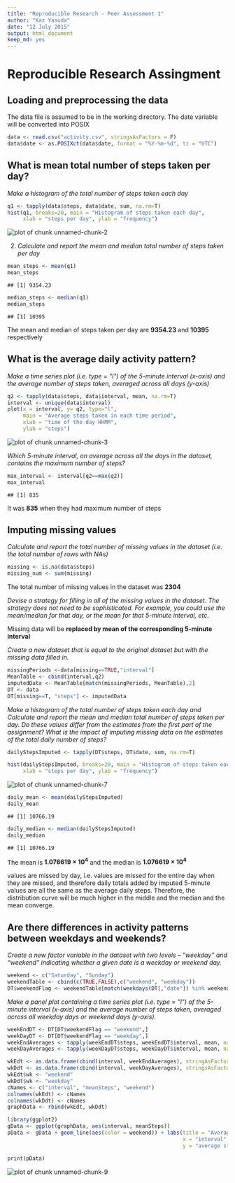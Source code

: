 ```yaml
---
title: "Reproducible Research - Peer Assessment 1"
author: "Kaz Yasuda"
date: "12 July 2015"
output: html_document
keep_md: yes
---
```


# Reproducible Research Assingment
## Loading and preprocessing the data
The data file is assumed to be in the working directory. The date variable will be converted into POSIX


```r
data <- read.csv("activity.csv", stringsAsFactors = F)
data$date <- as.POSIXct(data$date, format = "%Y-%m-%d", tz = "UTC")
```

## What is mean total number of steps taken per day?
*Make a histogram of the total number of steps taken each day*


```r
q1 <- tapply(data$steps, data$date, sum, na.rm=T)
hist(q1, breaks=20, main = "Histogram of steps taken each day",
     xlab = "steps per day", ylab = "frequency")
```

![plot of chunk unnamed-chunk-2](figure/unnamed-chunk-2-1.png) 

2. *Calculate and report the mean and median total number of steps taken per day*

```r
mean_steps <- mean(q1)
mean_steps
```

```
## [1] 9354.23
```

```r
median_steps <- median(q1)
median_steps
```

```
## [1] 10395
```
The mean and median of steps taken per day are **9354.23** and **10395** respectively


## What is the average daily activity pattern?
*Make a time series plot (i.e. type = "l") of the 5-minute interval (x-axis) and the average number of steps taken, averaged across all days (y-axis)*

```r
q2 <- tapply(data$steps, data$interval, mean, na.rm=T)
interval <- unique(data$interval)
plot(x = interval, y= q2, type="l",
     main = "Average steps taken in each time period",
     xlab = "time of the day HHMM",
     ylab = "steps")
```

![plot of chunk unnamed-chunk-3](figure/unnamed-chunk-3-1.png) 

*Which 5-minute interval, on average across all the days in the dataset, contains the maximum number of steps?*

```r
max_interval <- interval[q2==max(q2)]
max_interval
```

```
## [1] 835
```
It was **835** when they had maximum number of steps

## Imputing missing values
*Calculate and report the total number of missing values in the dataset (i.e. the total number of rows with NAs)*

```r
missing <- is.na(data$steps)
missing_num <- sum(missing)
```
The total number of missing values in the dataset was **2304**


*Devise a strategy for filling in all of the missing values in the dataset. The strategy does not need to be sophisticated. For example, you could use the mean/median for that day, or the mean for that 5-minute interval, etc.*  

Missing data will be **replaced by mean of the corresponding 5-minute interval**  

*Create a new dataset that is equal to the original dataset but with the missing data filled in.*

```r
missingPeriods <-data[missing==TRUE,"interval"]
MeanTable <- cbind(interval,q2)
imputedData <- MeanTable[match(missingPeriods, MeanTable),2]
DT <- data
DT[missing==T, "steps"] <- imputedData
```
  
*Make a histogram of the total number of steps taken each day and Calculate and report the mean and median total number of steps taken per day. Do these values differ from the estimates from the first part of the assignment? What is the impact of imputing missing data on the estimates of the total daily number of steps?*  

```r
dailyStepsImputed <- tapply(DT$steps, DT$date, sum, na.rm=T)

hist(dailyStepsImputed, breaks=20, main = "Histogram of steps taken each day with imputed value for missing values",
     xlab = "steps per day", ylab = "frequency")
```

![plot of chunk unnamed-chunk-7](figure/unnamed-chunk-7-1.png) 

```r
daily_mean <- mean(dailyStepsImputed)
daily_mean
```

```
## [1] 10766.19
```

```r
daily_median <- median(dailyStepsImputed)
daily_median
```

```
## [1] 10766.19
```
The mean is **1.076619 &times; 10<sup>4</sup>** and the median is **1.076619 &times; 10<sup>4</sup>**  

values are missed by day, i.e. values are missed for the entire day when they are missed, and therefore daily totals added by imputed 5-minute values are all the same as the average daily steps. Therefore, the distribution curve will be much higher in the middle and the median and the mean converge.

## Are there differences in activity patterns between weekdays and weekends?
*Create a new factor variable in the dataset with two levels – “weekday” and “weekend” indicating whether a given date is a weekday or weekend day.*

```r
weekend <- c("Saturday", "Sunday")
weekendTable <- cbind(c(TRUE,FALSE),c("weekend", "weekday"))
DT$weekendFlag <- weekendTable[match(weekdays(DT[,"date"]) %in% weekend, weekendTable),2]
```

*Make a panel plot containing a time series plot (i.e. type = "l") of the 5-minute interval (x-axis) and the average number of steps taken, averaged across all weekday days or weekend days (y-axis).*

```r
weekEndDT <- DT[DT$weekendFlag == "weekend",]
weekDayDT <- DT[DT$weekendFlag == "weekday",]
weekEndAverages <- tapply(weekEndDT$steps, weekEndDT$interval, mean, na.rm=T)
weekDayAverages <- tapply(weekDayDT$steps, weekDayDT$interval, mean, na.rm=T)

wkEdt <- as.data.frame(cbind(interval, weekEndAverages), stringAsFactors=F)
wkDdt <- as.data.frame(cbind(interval, weekDayAverages), stringsAsFactors=F)
wkEdt$wk <- "weekend"
wkDdt$wk <- "weekday"
cNames <- c("interval", "meanSteps", "weekend")
colnames(wkEdt) <- cNames
colnames(wkDdt) <- cNames
graphData <- rbind(wkEdt, wkDdt)

library(ggplot2)
gData <- ggplot(graphData, aes(interval, meanSteps))
pData <- gData + geom_line(aes(color = weekend)) + labs(title = "Average steps by 5 minute interval", 
                                                        x = "interval",
                                                        y = "average steps")

print(pData)
```

![plot of chunk unnamed-chunk-9](figure/unnamed-chunk-9-1.png) 
